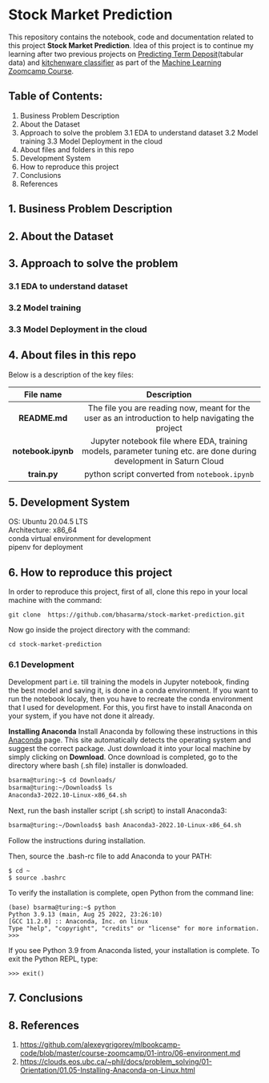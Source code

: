 # Stock Market Prediction

This repository contains the notebook, code and documentation related to this project **Stock Market Prediction**. Idea of this project is to continue my learning after two previous projects on [Predicting Term Deposit](https://github.com/bhasarma/mlcoursezoom-camp/tree/main/WK08-09-midterm-project)(tabular data) and [kitchenware classifier](https://github.com/bhasarma/kitchenware-classification-project) as part of the [Machine Learning Zoomcamp Course](https://github.com/bhasarma/mlcoursezoom-camp).

## Table of Contents:
1. Business Problem Description
2. About the Dataset
3. Approach to solve the problem
	3.1 EDA to understand dataset
	3.2 Model training
	3.3 Model Deployment in the cloud
4. About files and folders in this repo
5. Development System
6. How to reproduce this project
7. Conclusions
8. References

## 1. Business Problem Description

## 2. About the Dataset

## 3. Approach to solve the problem
### 3.1 EDA to understand dataset

### 3.2 Model training

### 3.3 Model Deployment in the cloud

## 4. About files in this repo

Below is a description of the key files:

|  File name |      Description       |
|:--------:|:-----------------------------------:|
|    **README.md**   |  The file you are reading now, meant for the user as an introduction to help navigating the project| 
|    **notebook.ipynb**   |  Jupyter notebook file where EDA, training models, parameter tuning etc. are done during development in Saturn Cloud|
|    **train.py**   |  python script converted from `notebook.ipynb` |

## 5. Development System

OS: Ubuntu 20.04.5 LTS<br>
Architecture: x86_64<br>
conda virtual environment for development<br>
pipenv for deployment<br>


## 6. How to reproduce this project

In order to reproduce this project, first of all, clone this repo in your local machine with the command:

```
git clone  https://github.com/bhasarma/stock-market-prediction.git
```

Now go inside the project directory with the command:

```
cd stock-market-prediction
```

### 6.1 Development
Development part i.e. till training the models in Jupyter notebook, finding the best model and saving it, is done in a conda environment. If you want to run the notebook localy, then you have to recreate the conda environment that I used for development. For this, you first have to install Anaconda on your system, if you have not done it already. 

**Installing Anaconda**
Install Anaconda by following these instructions in this [Anaconda](https://www.anaconda.com/products/distribution) page. This site automatically detects the operating system and suggest the correct package. Just download it into your local machine by simply clicking on **Download**. Once download is completed, go to the directory where bash (.sh file) installer is donwloaded.

```bash
bsarma@turing:~$ cd Downloads/
bsarma@turing:~/Downloads$ ls
Anaconda3-2022.10-Linux-x86_64.sh
```

Next, run the bash installer script (.sh script) to install Anaconda3:

```bash
bsarma@turing:~/Downloads$ bash Anaconda3-2022.10-Linux-x86_64.sh
```
Follow the instructions during installation.

Then, source the .bash-rc file to add Anaconda to your PATH:

```
$ cd ~
$ source .bashrc
```

To verify the installation is complete, open Python from the command line:

```
(base) bsarma@turing:~$ python
Python 3.9.13 (main, Aug 25 2022, 23:26:10) 
[GCC 11.2.0] :: Anaconda, Inc. on linux
Type "help", "copyright", "credits" or "license" for more information.
>>> 

```

If you see Python 3.9 from Anaconda listed, your installation is complete. To exit the Python REPL, type:

```
>>> exit()
```

## 7. Conclusions

## 8. References

1. https://github.com/alexeygrigorev/mlbookcamp-code/blob/master/course-zoomcamp/01-intro/06-environment.md
2. https://clouds.eos.ubc.ca/~phil/docs/problem_solving/01-Orientation/01.05-Installing-Anaconda-on-Linux.html
